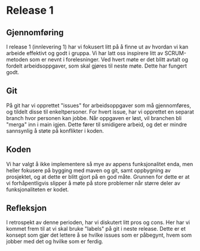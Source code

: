 # Release 1

## Gjennomføring
I release 1 (innlevering 1) har vi fokusert litt på å finne ut av hvordan vi kan arbeide effektivt og godt i gruppa. Vi har latt oss inspirere litt av SCRUM-metoden som er nevnt i forelesninger. Ved hvert møte er det blitt avtalt og fordelt arbeidsoppgaver, som skal gjøres til neste møte. Dette har fungert godt. 

## Git
På git har vi opprettet "issues" for arbeidsoppgaver som må gjennomføres, og tildelt disse til enkeltpersoner. For hvert issue, har vi opprettet en separat branch hvor personen kan jobbe. Når oppgaven er løst, vil branchen bli "merga" inn i main igjen. Dette fører til smidigere arbeid, og det er mindre sannsynlig å støte på konflikter i koden. 

## Koden
Vi har valgt å ikke implementere så mye av appens funksjonalitet enda, men heller fokusere på bygging med maven og git, samt oppbygning av prosjektet, og at dette er blitt gjort på en god måte. Grunnen for dette er at vi forhåpentligvis slipper å møte på store problemer når større deler av funksjonaliteten er kodet. 

## Refleksjon
I retrospekt av denne perioden, har vi diskutert litt pros og cons. Her har vi kommet frem til at vi skal bruke "labels" på git i neste release. Dette er et konsept som gjør det lettere å se hvilke issues som er påbegynt, hvem som jobber med det og hvilke som er ferdig. 